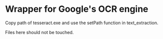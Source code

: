 # Wrapper for Google's OCR engine 

Copy path of tesseract.exe and use the setPath function in text_extraction. 

Files here should not be touched.
